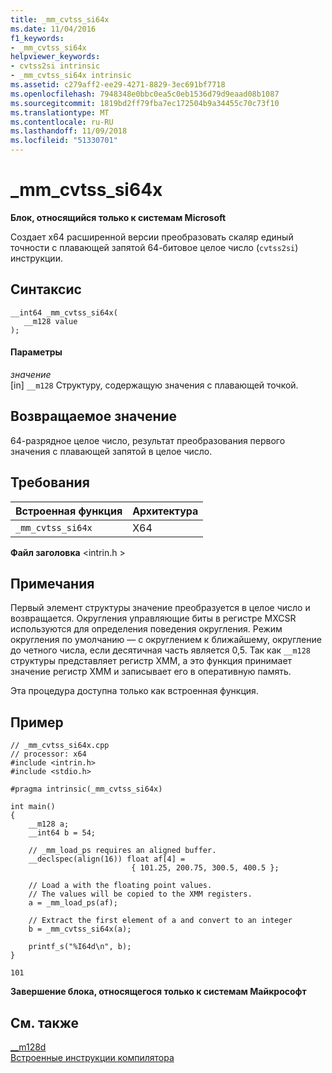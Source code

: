 ```yaml
---
title: _mm_cvtss_si64x
ms.date: 11/04/2016
f1_keywords:
- _mm_cvtss_si64x
helpviewer_keywords:
- cvtss2si intrinsic
- _mm_cvtss_si64x intrinsic
ms.assetid: c279aff2-ee29-4271-8829-3ec691bf7718
ms.openlocfilehash: 7948348e0bbc0ea5c0eb1536d79d9eaad08b1087
ms.sourcegitcommit: 1819bd2ff79fba7ec172504b9a34455c70c73f10
ms.translationtype: MT
ms.contentlocale: ru-RU
ms.lasthandoff: 11/09/2018
ms.locfileid: "51330701"
---
```

# <a name="mmcvtsssi64x"></a>_mm_cvtss_si64x

**Блок, относящийся только к системам Microsoft**

Создает x64 расширенной версии преобразовать скаляр единый точности с плавающей запятой 64-битовое целое число (`cvtss2si`) инструкции.

## <a name="syntax"></a>Синтаксис

```
__int64 _mm_cvtss_si64x(
   __m128 value
);
```

#### <a name="parameters"></a>Параметры

*значение*<br/>
[in] `__m128` Структуру, содержащую значения с плавающей точкой.

## <a name="return-value"></a>Возвращаемое значение

64-разрядное целое число, результат преобразования первого значения с плавающей запятой в целое число.

## <a name="requirements"></a>Требования

|Встроенная функция|Архитектура|
|---------------|------------------|
|`_mm_cvtss_si64x`|X64|

**Файл заголовка** \<intrin.h >

## <a name="remarks"></a>Примечания

Первый элемент структуры значение преобразуется в целое число и возвращается. Округления управляющие биты в регистре MXCSR используются для определения поведения округления. Режим округления по умолчанию — с округлением к ближайшему, округление до четного числа, если десятичная часть является 0,5. Так как `__m128` структуры представляет регистр XMM, а это функция принимает значение регистр XMM и записывает его в оперативную память.

Эта процедура доступна только как встроенная функция.

## <a name="example"></a>Пример

```
// _mm_cvtss_si64x.cpp
// processor: x64
#include <intrin.h>
#include <stdio.h>

#pragma intrinsic(_mm_cvtss_si64x)

int main()
{
    __m128 a;
    __int64 b = 54;

    // _mm_load_ps requires an aligned buffer.
    __declspec(align(16)) float af[4] =
                           { 101.25, 200.75, 300.5, 400.5 };

    // Load a with the floating point values.
    // The values will be copied to the XMM registers.
    a = _mm_load_ps(af);

    // Extract the first element of a and convert to an integer
    b = _mm_cvtss_si64x(a);

    printf_s("%I64d\n", b);
}
```

```Output
101
```

**Завершение блока, относящегося только к системам Майкрософт**

## <a name="see-also"></a>См. также

[__m128d](../cpp/m128d.md)<br/>
[Встроенные инструкции компилятора](../intrinsics/compiler-intrinsics.md)
